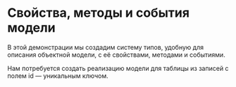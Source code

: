 # Свойства, методы и события модели

В этой демонстрации мы создадим систему типов, удобную для описания объектной модели, с её свойствами, методами и событиями.

Нам потребуется создать реализацию модели для таблицы из записей с полем id — уникальным ключом.

